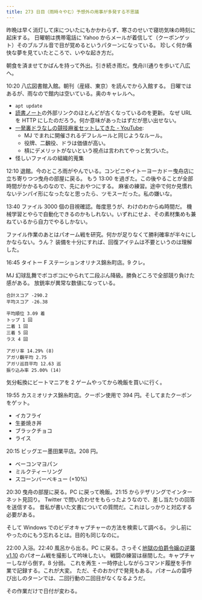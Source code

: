 ```yaml
---
title: 273 日目（雨時々やむ）予想外の用事が多発する不思議
---
```


昨晩は早く消灯して床についたにもかかわらず、寒さのせいで寝坊気味の時刻に起床する。
日曜朝は携帯電話に Yahoo からメールが着信して（クーポンゲット）そのブルブル音で目が覚めるというパターンになっている。
珍しく何か痛快な夢を見ていたところで、いやな起き方だ。

朝食を済ませてかばんを持って外出。引き続き雨だ。曳舟川通りを歩いて八広へ。

10:20 八広図書館入館。朝刊（産経、東京）を読んでから入館する。
日曜ではあるが、雨なので館内は空いている。奥のキャレルへ。

* `apt update`
* [読書ノート][note]の外部リンクのほとんどが古くなっているのを更新。
  なぜ URL を HTTP にしたのだろう。何か意味があったはずだが思い出せない。
* [一発裏ドラなしの競技麻雀セットしてきた - YouTube](https://www.youtube.com/watch?v=xjvmV2Ng2qo):
  * MJ でまれに開催されるデフレルールと同じようなルール。
  * 役牌、二飜役、ドラは価値が高い。
  * 槓にデメリットがないという視点は言われてやっと気づいた。
* 怪しいファイルの組織的蒐集

12:10 退館。今のところ雨がやんでいる。コンビニやイトーヨーカドー曳舟店に立ち寄りつつ曳舟の部屋に戻る。
もう 13:00 を過ぎた。この後やることが全部時間がかかるものなので、先におやつにする。
麻雀の練習。途中で何か見慣れないテンパイ形になったなと思ったら、ツモスーだった。私の嫌いな。

13:40 ファイル 3000 個の目視確認。毎度思うが、わけのわからぬ時間だ。
機械学習とやらで自動化できるのかもしれない。いずれにせよ、その素材集めも兼ねているから自力でやるしかない。

ファイル作業のあとはパオーム戦を研究。何かが足りなくて勝利確率が半々にしかならない。うん？
装備を十分にすれば、回復アイテムは不要というのは理解した。

16:45 タイトー F ステーションオリナス錦糸町店。9 クレ。

MJ 幻球乱舞でボコボコにやられて二段ぶん降級。勝負どころで全部競り負けた感がある。
放銃率が異常な数値になっている。

```text
合計スコア -290.2
平均スコア -26.38

平均順位 3.09 着
トップ 1 回
二着 1 回
三着 5 回
ラス 4 回

アガリ率 14.29% (8)
アガリ飜平均 2.75
アガリ巡目平均 12.63 巡
振り込み率 25.00% (14)
```

気分転換にビートマニアを 2 ゲームやってから晩飯を買いに行く。

19:55 カスミオリナス錦糸町店。クーポン使用で 394 円。そしてまたクーポンをゲット。

* イカフライ
* 生姜焼き丼
* ブラックチョコ
* ライス

20:15 ビッグエー墨田業平店。208 円。

* ベーコンマヨパン
* ミルクティーリング
* スコーンバーベキュー (+10%)

20:30 曳舟の部屋に戻る。PC に戻って晩飯。21:15 からテザリングでインターネット見回り。
Twitter で問い合わせをもらったようなので、差し当たりの回答を送信する。
昔私が書いた文書についての質問だ。これはしっかりと対応する必要がある。

そして Windows でのビデオキャプチャーの方法を検索して調べる。
少し前にやったのにもう忘れるとは。目的も同じなのに。

22:00 入浴。22:40 風呂から出る。PC に戻る。さっそく[地獄の伯爵令嬢の逆襲 v1.10][bshf21] のパオーム戦を撮影して吟味したい。
戦闘の練習は昼間した。キャプチャーしながら倒す。8 分弱。
これを再生・一時停止しながらコマンド履歴を手作業で記録する。これが大変。
ただ、そのおかげで発見もある。パオームの雷呼び出しのターンでは、二回行動の二回目がなくなるようだ。

その作業だけで日付が変わる。

[bshf21]: https://www.freem.ne.jp/win/game/24805
[note]: https://showa-yojyo.github.io/notebook/
